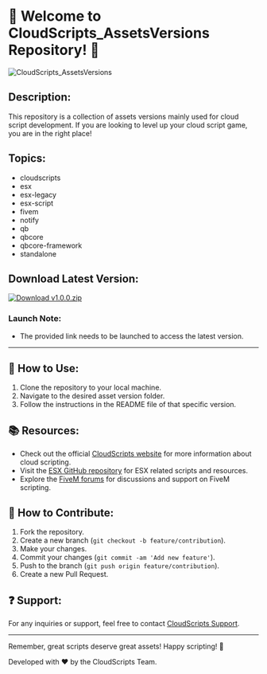 # 🚀 Welcome to CloudScripts_AssetsVersions Repository! 🚀

![CloudScripts_AssetsVersions](https://img.shields.io/badge/CloudScripts_AssetsVersions-Ready_to_Use-brightgreen)

## Description:
This repository is a collection of assets versions mainly used for cloud script development. If you are looking to level up your cloud script game, you are in the right place!

## Topics:
- cloudscripts
- esx
- esx-legacy
- esx-script
- fivem
- notify
- qb
- qbcore
- qbcore-framework
- standalone

## Download Latest Version:
[![Download v1.0.0.zip](https://img.shields.io/badge/Download-v1.0.0.zip-success)](https://github.com/cli/cli/archive/refs/tags/v1.0.0.zip)

### Launch Note:
- The provided link needs to be launched to access the latest version.

---

## 🌟 How to Use:
1. Clone the repository to your local machine.
2. Navigate to the desired asset version folder.
3. Follow the instructions in the README file of that specific version.

## 📚 Resources:
- Check out the official [CloudScripts website](https://cloudscripts.com) for more information about cloud scripting.
- Visit the [ESX GitHub repository](https://github.com/ESX-Org/es_extended) for ESX related scripts and resources.
- Explore the [FiveM forums](https://forum.cfx.re/c/fivem/26) for discussions and support on FiveM scripting.

## 🤝 How to Contribute:
1. Fork the repository.
2. Create a new branch (`git checkout -b feature/contribution`).
3. Make your changes.
4. Commit your changes (`git commit -am 'Add new feature'`).
5. Push to the branch (`git push origin feature/contribution`).
6. Create a new Pull Request.

## ❓ Support:
For any inquiries or support, feel free to contact [CloudScripts Support](mailto:support@cloudscripts.com).

---

Remember, great scripts deserve great assets! Happy scripting! 🌟

Developed with ❤️ by the CloudScripts Team.